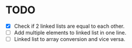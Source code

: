 # TODO
- [X] Check if 2 linked lists are equal to each other.
- [ ] Add multiple elements to linked list in one line.
- [ ] Linked list to array conversion and vice versa.